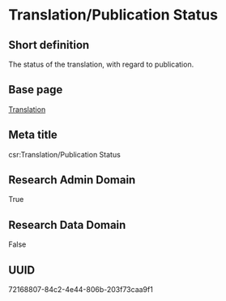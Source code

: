 # Translation/Publication Status
## Short definition
The status of the translation, with regard to publication.
## Base page
[Translation](../Objects/Translation.md)
## Meta title
csr:Translation/Publication Status
## Research Admin Domain
True
## Research Data Domain
False
## UUID
72168807-84c2-4e44-806b-203f73caa9f1
